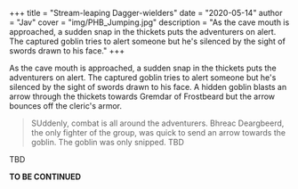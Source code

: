 +++
title = "Stream-leaping Dagger-wielders"
date = "2020-05-14"
author = "Jav"
cover = "img/PHB_Jumping.jpg"
description = "As the cave mouth is approached, a sudden snap in the thickets puts the adventurers on alert. The captured goblin tries to alert someone but he's silenced by the sight of swords drawn to his face."
+++

As the cave mouth is approached, a sudden snap in the thickets puts the adventurers on alert. The captured goblin tries to alert someone but he's silenced by the sight of swords drawn to his face. A hidden goblin blasts an arrow through the thickets towards Gremdar of Frostbeard but the arrow bounces off the cleric's armor.

> SUddenly, combat is all around the adventurers. Bhreac Deargbeerd, the only fighter of the group, was quick to send an arrow towards the goblin. The goblin was only snipped. TBD

TBD

**TO BE CONTINUED**